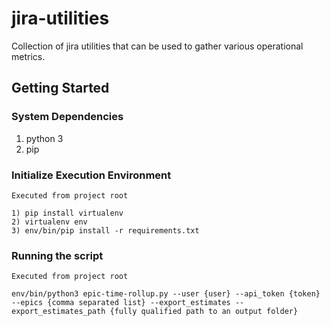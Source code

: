# jira-utilities
Collection of jira utilities that can be used to gather various operational metrics.

## Getting Started
### System Dependencies
1) python 3
2) pip

### Initialize Execution Environment
`Executed from project root`

    1) pip install virtualenv
    2) virtualenv env
    3) env/bin/pip install -r requirements.txt

### Running the script
`Executed from project root`

    env/bin/python3 epic-time-rollup.py --user {user} --api_token {token} --epics {comma separated list} --export_estimates -- export_estimates_path {fully qualified path to an output folder}